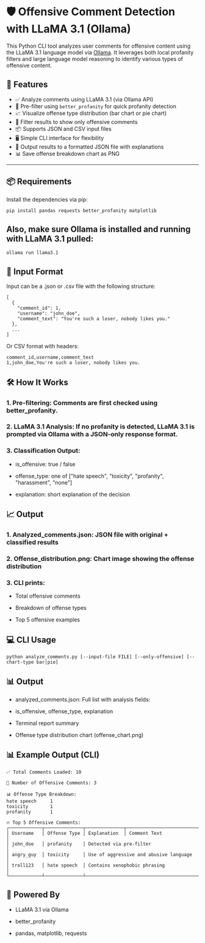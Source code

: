 # 🛡️ Offensive Comment Detection with LLaMA 3.1 (Ollama)

This Python CLI tool analyzes user comments for offensive content using the LLaMA 3.1 language model via [Ollama](https://ollama.com). It leverages both local profanity filters and large language model reasoning to identify various types of offensive content.

## 🚀 Features

- ✅ Analyze comments using LLaMA 3.1 (via Ollama API)
- 🧼 Pre-filter using `better_profanity` for quick profanity detection
- 📈 Visualize offense type distribution (bar chart or pie chart)
- 🧪 Filter results to show only offensive comments
- 📦 Supports JSON and CSV input files
- 🖥️ Simple CLI interface for flexibility
- 💾 Output results to a formatted JSON file with explanations
- 📊 Save offense breakdown chart as PNG

---

## 📦 Requirements

Install the dependencies via pip:
```
pip install pandas requests better_profanity matplotlib
```
## Also, make sure Ollama is installed and running with LLaMA 3.1 pulled:

```
ollama run llama3.1
```

## 📁 Input Format
Input can be a .json or .csv file with the following structure:

```
[
  {
    "comment_id": 1,
    "username": "john_doe",
    "comment_text": "You're such a loser, nobody likes you."
  },
  ...
]
```

Or CSV format with headers:

```
comment_id,username,comment_text
1,john_doe,You're such a loser, nobody likes you.

```
## 🛠️ How It Works

### 1. Pre-filtering: Comments are first checked using better_profanity.

### 2. LLaMA 3.1 Analysis: If no profanity is detected, LLaMA 3.1 is prompted via Ollama with a JSON-only response format.

### 3. Classification Output:

 - is_offensive: true / false

 - offense_type: one of ["hate speech", "toxicity", "profanity", "harassment", "none"]

 - explanation: short explanation of the decision

## 📈 Output
### 1. Analyzed_comments.json: JSON file with original + classified results

### 2. Offense_distribution.png: Chart image showing the offense distribution

### 3. CLI prints:

 - Total offensive comments

 - Breakdown of offense types

 - Top 5 offensive examples

## 💻 CLI Usage
```
python analyze_comments.py [--input-file FILE] [--only-offensive] [--chart-type bar|pie]
```

## 📊 Output
 - analyzed_comments.json: Full list with analysis fields:

  - is_offensive, offense_type, explanation

 - Terminal report summary

 - Offense type distribution chart (offense_chart.png)

## 📊 Example Output (CLI)
```
✅ Total Comments Loaded: 10

🚨 Number of Offensive Comments: 3

📊 Offense Type Breakdown:
hate speech     1
toxicity        1
profanity       1

🔥 Top 5 Offensive Comments:
┌────────────┬──────────────┬──────────────┬────────────────────────────────┐
│ Username   │ Offense Type │ Explanation  │ Comment Text                   │
│ john_doe   │ profanity    │ Detected via pre-filter                     │
│ angry_guy  │ toxicity     │ Use of aggressive and abusive language      │
│ troll123   │ hate speech  │ Contains xenophobic phrasing                │
└────────────┴──────────────┴─────────────────────────────────────────────┘
```
## 🧠 Powered By
 - LLaMA 3.1 via Ollama

 - better_profanity

 - pandas, matplotlib, requests

